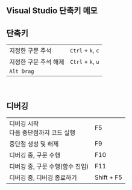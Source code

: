 ## Visual Studio 단축키 메모

## 단축키
|                     |                    |
|---------------------|--------------------|
| 지정한 구문 주석      |  `Ctrl` + `k`, `c` |
| 지정한 구문 주석 해제 | `Ctrl` + `k`, `u`   |
| `Alt Drag`           |                    |

<br/>

## 디버깅
|     |     |
| --- | --- |
| 디버깅 시작 <br/> 다음 중단점까지 코드 실행 | F5 |
| 중단점 생성 및 해제 | F9 |
| 디버깅 중, 구문 수행 | F10 |
| 디버깅 중, 구문 수행(함수 진입) | F11 |
| 디버깅 중, 디버깅 종료하기 | Shift + F5 |


